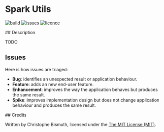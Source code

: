 # Spark Utils

[![build](https://travis-ci.org/cbismuth/spark-utils.svg?branch=master)](https://travis-ci.org/cbismuth/spark-utils)
[![issues](https://img.shields.io/github/issues/cbismuth/spark-utils.svg)](https://github.com/cbismuth/spark-utils/issues)
[![licence](https://img.shields.io/badge/license-MIT-blue.svg)](https://raw.githubusercontent.com/cbismuth/spark-utils/master/LICENSE.md)

## Description

TODO

## Issues

Here is how issues are triaged:

* **Bug**: identifies an unexpected result or application behaviour.
* **Feature**: adds an new end-user feature.
* **Enhancement**: improves the way the application behaves but produces the same result.
* **Spike**: improves implementation design but does not change application behaviour and produces the same result.

## Credits

Written by Christophe Bismuth, licensed under the [The MIT License (MIT)](LICENSE.md).
